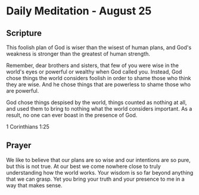 # Daily Meditation - August 25

## Scripture

This foolish plan of God is wiser than the wisest of human plans, and God's weakness is stronger
than the greatest of human strength.

Remember, dear brothers and sisters, that few of you were wise in the world's eyes or powerful or
wealthy when God called you. Instead,  God chose things the world considers foolish in order to
shame those who think they are wise. And he chose things that are powerless to shame those who are
powerful. 

God chose things despised by the world, things counted as nothing at all, and used them to bring
to nothing what the world considers important. As a result, no one can ever boast in the
presence of God.

1 Corinthians 1:25 


## Prayer

We like to believe that our plans are so wise and our intentions are so pure, but this is not
true.  At our best we come nowhere close to truly understanding how the world works.  Your 
wisdom is so far beyond anything that we can grasp.  Yet you bring your truth and your presence 
to me in a way that makes sense.

